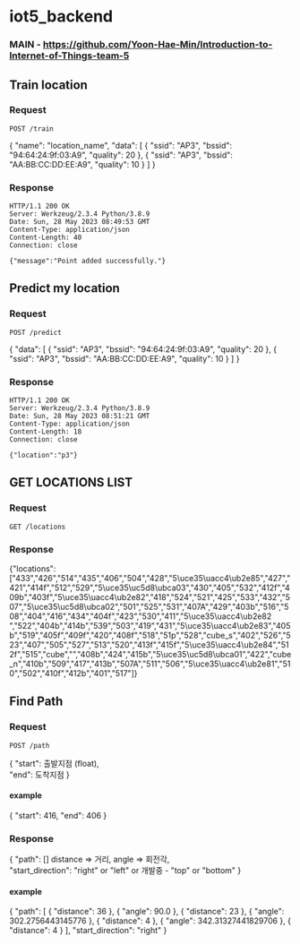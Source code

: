 # iot5_backend

### MAIN - https://github.com/Yoon-Hae-Min/Introduction-to-Internet-of-Things-team-5


## Train location

### Request

`POST /train`

{
  "name": "location_name",
  "data": [
    {
      "ssid": "AP3",
      "bssid": "94:64:24:9f:03:A9",
      "quality": 20
    },
    {
      "ssid": "AP3",
      "bssid": "AA:BB:CC:DD:EE:A9",
      "quality": 10
    }
  ]
}


### Response

    HTTP/1.1 200 OK
    Server: Werkzeug/2.3.4 Python/3.8.9
    Date: Sun, 28 May 2023 08:49:53 GMT
    Content-Type: application/json
    Content-Length: 40
    Connection: close

    {"message":"Point added successfully."}



## Predict my location

### Request

`POST /predict`

{
  "data": [
    {
      "ssid": "AP3",
      "bssid": "94:64:24:9f:03:A9",
      "quality": 20
    },
    {
      "ssid": "AP3",
      "bssid": "AA:BB:CC:DD:EE:A9",
      "quality": 10
    }
  ]
}


### Response

    HTTP/1.1 200 OK
    Server: Werkzeug/2.3.4 Python/3.8.9
    Date: Sun, 28 May 2023 08:51:21 GMT
    Content-Type: application/json
    Content-Length: 18
    Connection: close

    {"location":"p3"}



## GET LOCATIONS LIST

### Request
`GET /locations`


### Response
{"locations":["433","426","514","435","406","504","428","5\uce35\uacc4\ub2e85","427","421","414f","512","529","5\uce35\uc5d8\ubca03","430","405","532","412f","409b","403f","5\uce35\uacc4\ub2e82","418","524","521","425","533","432","507","5\uce35\uc5d8\ubca02","501","525","531","407A","429","403b","516","508","404","416","434","404f","423","530","411","5\uce35\uacc4\ub2e82 ","522","404b","414b","539","503","419","431","5\uce35\uacc4\ub2e83","405b","519","405f","409f","420","408f","518","51p","528","cube_s","402","526","523","407","505","527","513","520","413f","415f","5\uce35\uacc4\ub2e84","512f","515","cube","","408b","424","415b","5\uce35\uc5d8\ubca01","422","cube_n","410b","509","417","413b","507A","511","506","5\uce35\uacc4\ub2e81","510","502","410f","412b","401","517"]}
## Find Path

### Request

`POST /path`


{
    "start": 출발지점 (float),<br>
    "end": 도착지점
}
#### example
{
    "start": 416,
    "end": 406
}


### Response



{
    "path": [] distance => 거리, angle => 회전각, <br>
    "start_direction": "right" or "left" or 개발중 - "top" or "bottom"
}

#### example
{
    "path": [
        {
            "distance": 36
        },
        {
            "angle": 90.0
        },
        {
            "distance": 23
        },
        {
            "angle": 302.2756443145776
        },
        {
            "distance": 4
        },
        {
            "angle": 342.31327441829706
        },
        {
            "distance": 4
        }
    ],
    "start_direction": "right"
}

